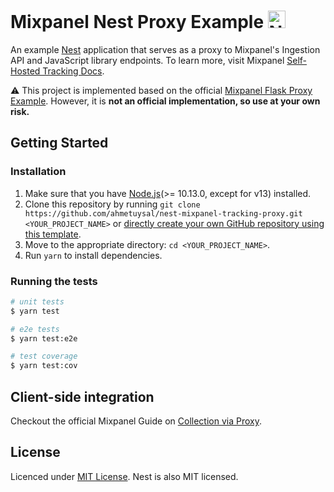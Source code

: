 # Mixpanel Nest Proxy Example <a href="https://nestjs.com/" target="blank"><img src="https://nestjs.com/img/logo_text.svg" height="28px" alt="Nest Logo"/></a>

An example [Nest](https://nestjs.com) application that serves as a proxy to Mixpanel's Ingestion API and JavaScript library endpoints. To learn more, visit Mixpanel [Self-Hosted Tracking Docs](https://developer.mixpanel.com/docs/self-hosted-tracking).

⚠️ This project is implemented based on the official [Mixpanel Flask Proxy Example](https://github.com/mixpanel/flask-tracking-proxy). However, it is **not an official implementation, so use at your own risk.**

## Getting Started

### Installation

1. Make sure that you have [Node.js](https://nodejs.org)(>= 10.13.0, except for v13) installed.
2. Clone this repository by running `git clone https://github.com/ahmetuysal/nest-mixpanel-tracking-proxy.git <YOUR_PROJECT_NAME>` or [directly create your own GitHub repository using this template](https://github.com/ahmetuysal/nest-mixpanel-tracking-proxy/generate).
3. Move to the appropriate directory: `cd <YOUR_PROJECT_NAME>`.
4. Run `yarn` to install dependencies.

### Running the tests

```bash
# unit tests
$ yarn test

# e2e tests
$ yarn test:e2e

# test coverage
$ yarn test:cov
```

## Client-side integration

Checkout the official Mixpanel Guide on [Collection via Proxy](https://developer.mixpanel.com/docs/collection-via-a-proxy#how-to-use-the-proxy-with-our-sdks).

## License

Licenced under [MIT License](LICENSE). Nest is also MIT licensed.
